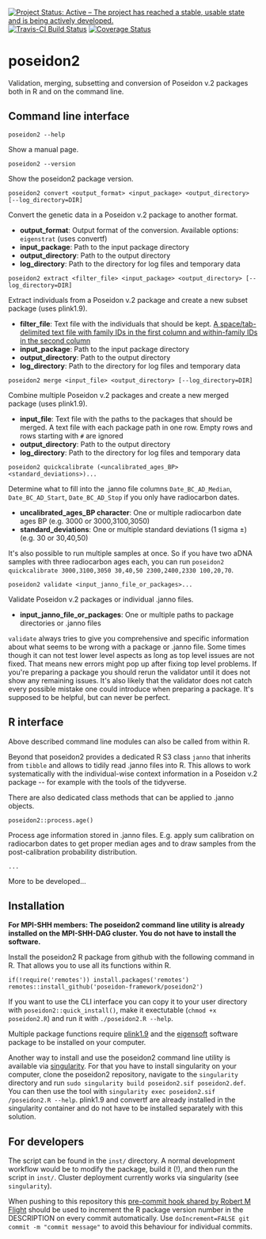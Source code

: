 [![Project Status: Active – The project has reached a stable, usable state and is being actively developed.](https://www.repostatus.org/badges/latest/active.svg)](https://www.repostatus.org/#active)
[![Travis-CI Build Status](https://travis-ci.com/poseidon-framework/poseidon2.svg?branch=master)](https://travis-ci.com/poseidon-framework/poseidon2)
[![Coverage Status](https://img.shields.io/codecov/c/github/poseidon-framework/poseidon2/master.svg)](https://codecov.io/github/poseidon-framework/poseidon2?branch=master)

# poseidon2

Validation, merging, subsetting and conversion of Poseidon v.2 packages both in R and on the command line.

## Command line interface

```
poseidon2 --help
```

Show a manual page.

```
poseidon2 --version
```

Show the poseidon2 package version.

```
poseidon2 convert <output_format> <input_package> <output_directory> [--log_directory=DIR]
```

Convert the genetic data in a Poseidon v.2 package to another format.

- **output_format**: Output format of the conversion. Available options: `eigenstrat` (uses convertf)
- **input_package**: Path to the input package directory
- **output_directory**: Path to the output directory
- **log_directory**: Path to the directory for log files and temporary data

```
poseidon2 extract <filter_file> <input_package> <output_directory> [--log_directory=DIR]
```

Extract individuals from a Poseidon v.2 package and create a new subset package (uses plink1.9).

- **filter_file**: Text file with the individuals that should be kept. [A space/tab-delimited text file with family IDs in the first column and within-family IDs in the second column](https://www.cog-genomics.org/plink/1.9/filter#indiv)
- **input_package**: Path to the input package directory
- **output_directory**: Path to the output directory
- **log_directory**: Path to the directory for log files and temporary data

```
poseidon2 merge <input_file> <output_directory> [--log_directory=DIR]
```

Combine multiple Poseidon v.2 packages and create a new merged package (uses plink1.9).

- **input_file**: Text file with the paths to the packages that should be merged. A text file with each package path in one row. Empty rows and rows starting with `#` are ignored
- **output_directory**: Path to the output directory
- **log_directory**: Path to the directory for log files and temporary data

```
poseidon2 quickcalibrate (<uncalibrated_ages_BP> <standard_deviations>)...
```

Determine what to fill into the .janno file columns `Date_BC_AD_Median`, `Date_BC_AD_Start`, `Date_BC_AD_Stop` if you only have radiocarbon dates.

- **uncalibrated_ages_BP character**: One or multiple radiocarbon date ages BP (e.g. 3000 or 3000,3100,3050)
- **standard_deviations**: One or multiple standard deviations (1 sigma ±) (e.g. 30 or 30,40,50)

It's also possible to run multiple samples at once. So if you have two aDNA samples with three radiocarbon ages each, you can run `poseidon2 quickcalibrate 3000,3100,3050 30,40,50 2300,2400,2330 100,20,70`.

```
poseidon2 validate <input_janno_file_or_packages>...
```

Validate Poseidon v.2 packages or individual .janno files.

- **input_janno_file_or_packages**: One or multiple paths to package directories or .janno files

`validate` always tries to give you comprehensive and specific information about what seems to be wrong with a package or .janno file. Some times though it can not test lower level aspects as long as top level issues are not fixed. That means new errors might pop up after fixing top level problems. If you're preparing a package you should rerun the validator until it does not show any remaining issues. It's also likely that the validator does not catch every possible mistake one could introduce when preparing a package. It's supposed to be helpful, but can never be perfect.

## R interface 

Above described command line modules can also be called from within R. 

Beyond that poseidon2 provides a dedicated R S3 class `janno` that inherits from `tibble` and allows to tidily read .janno files into R. This allows to work systematically with the individual-wise context information in a Poseidon v.2 package -- for example with the tools of the tidyverse.

There are also dedicated class methods that can be applied to .janno objects.

```
poseidon2::process.age()
```

Process age information stored in .janno files. E.g. apply sum calibration on radiocarbon dates to get proper median ages and to draw samples from the post-calibration probability distribution.

```
...
```

More to be developed...

## Installation

**For MPI-SHH members: The poseidon2 command line utility is already installed on the MPI-SHH-DAG cluster. You do not have to install the software.**

Install the poseidon2 R package from github with the following command in R. That allows you to use all its functions within R.

```
if(!require('remotes')) install.packages('remotes')
remotes::install_github('poseidon-framework/poseidon2')
```

If you want to use the CLI interface you can copy it to your user directory with `poseidon2::quick_install()`, make it exectutable (`chmod +x poseidon2.R`) and run it with `./poseidon2.R --help`. 

Multiple package functions require [plink1.9](https://www.cog-genomics.org/plink2) and the [eigensoft](https://github.com/DReichLab/EIG) software package to be installed on your computer.

Another way to install and use the poseidon2 command line utility is available via [singularity](https://sylabs.io/docs/). For that you have to install singularity on your computer, clone the poseidon2 repository, navigate to the `singularity` directory and run `sudo singularity build poseidon2.sif poseidon2.def`. You can then use the tool with `singularity exec poseidon2.sif /poseidon2.R --help`. plink1.9 and convertf are already installed in the singularity container and do not have to be installed separately with this solution.

## For developers

The script can be found in the `inst/` directory. A normal development workflow would be to modify the package, build it (!), and then run the script in `inst/`. Cluster deployment currently works via singularity (see `singularity`).

When pushing to this repository this [pre-commit hook shared by Robert M Flight](https://rmflight.github.io/post/package-version-increment-pre-and-post-commit-hooks) should be used to increment the R package version number in the DESCRIPTION on every commit automatically. Use `doIncrement=FALSE git commit -m "commit message"` to avoid this behaviour for individual commits.
